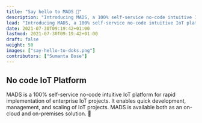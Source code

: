 ```yaml
---
title: "Say hello to MADS 👋"
description: "Introducing MADS, a 100% self-service no-code intuitive IoT platform for rapid implementation of enterprise IoT projects."
lead: "Introducing MADS, a 100% self-service no-code intuitive IoT platform for rapid implementation of enterprise IoT projects."
date: 2021-07-30T09:19:42+01:00
lastmod: 2021-07-30T09:19:42+01:00
draft: false
weight: 50
images: ["say-hello-to-doks.png"]
contributors: ["Sumanta Bose"]
---
```


## No code IoT Platform

MADS is a 100% self-service no-code intuitive IoT platform for rapid implementation of enterprise IoT projects. It enables quick development, management, and scaling of IoT projects. MADS is available both as an on-cloud and on-premises solution. 💚
